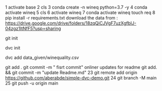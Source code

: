    1 activate base
   2 cls
   3 conda create -n wineq python=3.7 -y
   4 conda activate wineq
   5 cls
   6 activate wineq
   7 conda activate wineq
   touch req
   8 pip install -r requirements.txt
   download the data from : https://drive.google.com/drive/folders/18zqQiCJVgF7uzXgfbIJ-04zgz1ItNfF5?usp=sharing

   git init 

   dvc init 

   dvc add data_given/winequality.csv

   git add .
   git commit -m " fisrt commit"
   onliner updates for readme 
   git add. && git commit -m "update Readme.md"
  23 git remote add origin https://github.com/aberabde/simple-dvc-demo.git
  24 git branch -M main
  25 git push -u origin main





